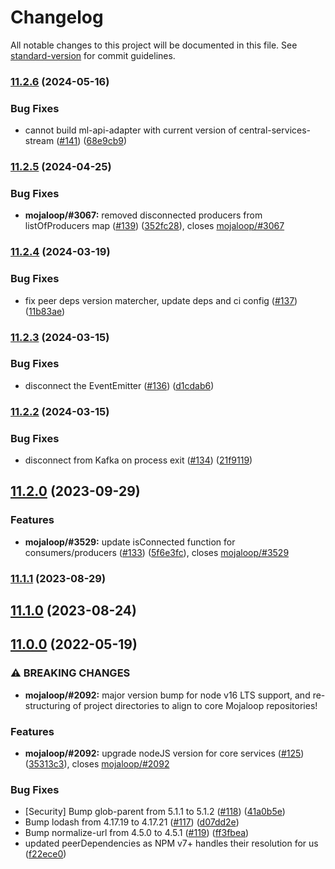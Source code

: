 # Changelog

All notable changes to this project will be documented in this file. See [standard-version](https://github.com/conventional-changelog/standard-version) for commit guidelines.

### [11.2.6](https://github.com/mojaloop/central-services-stream/compare/v11.2.5...v11.2.6) (2024-05-16)


### Bug Fixes

* cannot build ml-api-adapter with current version of central-services-stream ([#141](https://github.com/mojaloop/central-services-stream/issues/141)) ([68e9cb9](https://github.com/mojaloop/central-services-stream/commit/68e9cb93fbb0f69dd0af2147b5a461357c0edf0a))

### [11.2.5](https://github.com/mojaloop/central-services-stream/compare/v11.2.4...v11.2.5) (2024-04-25)


### Bug Fixes

* **mojaloop/#3067:** removed disconnected producers from listOfProducers map ([#139](https://github.com/mojaloop/central-services-stream/issues/139)) ([352fc28](https://github.com/mojaloop/central-services-stream/commit/352fc28b3de7c62732510b10649f450802347889)), closes [mojaloop/#3067](https://github.com/mojaloop/project/issues/3067)

### [11.2.4](https://github.com/mojaloop/central-services-stream/compare/v11.2.3...v11.2.4) (2024-03-19)


### Bug Fixes

* fix peer deps version matercher, update deps and ci config ([#137](https://github.com/mojaloop/central-services-stream/issues/137)) ([11b83ae](https://github.com/mojaloop/central-services-stream/commit/11b83ae7f0d640dbc29a11ae731ca5632db14ce0))

### [11.2.3](https://github.com/mojaloop/central-services-stream/compare/v11.2.2...v11.2.3) (2024-03-15)


### Bug Fixes

* disconnect the EventEmitter ([#136](https://github.com/mojaloop/central-services-stream/issues/136)) ([d1cdab6](https://github.com/mojaloop/central-services-stream/commit/d1cdab6e3098bea3e00728fa4471c4e9e0537e9d))

### [11.2.2](https://github.com/mojaloop/central-services-stream/compare/v11.2.0...v11.2.2) (2024-03-15)


### Bug Fixes

* disconnect from Kafka on process exit ([#134](https://github.com/mojaloop/central-services-stream/issues/134)) ([21f9119](https://github.com/mojaloop/central-services-stream/commit/21f911902439e78d466f948411fc53d80dddfa83))

## [11.2.0](https://github.com/mojaloop/central-services-stream/compare/v11.1.1...v11.2.0) (2023-09-29)


### Features

* **mojaloop/#3529:** update isConnected function for consumers/producers ([#133](https://github.com/mojaloop/central-services-stream/issues/133)) ([5f6e3fc](https://github.com/mojaloop/central-services-stream/commit/5f6e3fc20da51f790a18d5122987fca2a8489752)), closes [mojaloop/#3529](https://github.com/mojaloop/project/issues/3529)

### [11.1.1](https://github.com/mojaloop/central-services-stream/compare/v11.1.0...v11.1.1) (2023-08-29)

## [11.1.0](https://github.com/mojaloop/central-services-stream/compare/v11.0.0...v11.1.0) (2023-08-24)

## [11.0.0](https://github.com/mojaloop/central-services-stream/compare/v10.7.0...v11.0.0) (2022-05-19)


### ⚠ BREAKING CHANGES

* **mojaloop/#2092:** major version bump for node v16 LTS support, and re-structuring of project directories to align to core Mojaloop repositories!

### Features

* **mojaloop/#2092:** upgrade nodeJS version for core services ([#125](https://github.com/mojaloop/central-services-stream/issues/125)) ([35313c3](https://github.com/mojaloop/central-services-stream/commit/35313c3ca7997c7dc8425d8f678aa74706494e13)), closes [mojaloop/#2092](https://github.com/mojaloop/project/issues/2092)


### Bug Fixes

* [Security] Bump glob-parent from 5.1.1 to 5.1.2 ([#118](https://github.com/mojaloop/central-services-stream/issues/118)) ([41a0b5e](https://github.com/mojaloop/central-services-stream/commit/41a0b5e935b888b358bc37d678526dc89ec1a503))
* Bump lodash from 4.17.19 to 4.17.21 ([#117](https://github.com/mojaloop/central-services-stream/issues/117)) ([d07dd2e](https://github.com/mojaloop/central-services-stream/commit/d07dd2e99c2b8f5f8ffa04c91ab8ad297e1504dc))
* Bump normalize-url from 4.5.0 to 4.5.1 ([#119](https://github.com/mojaloop/central-services-stream/issues/119)) ([ff3fbea](https://github.com/mojaloop/central-services-stream/commit/ff3fbea64707b74524350288293452cfddb87b2e))
* updated peerDependencies as NPM v7+ handles their resolution for us ([f22ece0](https://github.com/mojaloop/central-services-stream/commit/f22ece0d30d71e7f132ea3bdf6e561fc75ae73b7))
